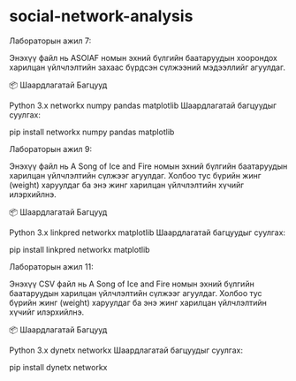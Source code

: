 # social-network-analysis
 
Лабораторын ажил 7:

Энэхүү файл нь ASOIAF номын эхний бүлгийн баатаруудын хоорондох харилцан үйлчлэлтийн захаас бүрдсэн сүлжээний мэдээллийг агуулдаг.

📦 Шаардлагатай Багцууд

Python 3.x
networkx
numpy
pandas
matplotlib
Шаардлагатай багцуудыг суулгах:

pip install networkx numpy pandas matplotlib

Лабораторын ажил 9:

Энэхүү файл нь A Song of Ice and Fire номын эхний бүлгийн баатаруудын харилцан үйлчлэлтийн сүлжээг агуулдаг. Холбоо тус бүрийн жинг (weight) харуулдаг ба энэ жинг харилцан үйлчлэлтийн хүчийг илэрхийлнэ.

📦 Шаардлагатай Багцууд

Python 3.x
linkpred
networkx
matplotlib
Шаардлагатай багцуудыг суулгах:

pip install linkpred networkx matplotlib

Лабораторын ажил 11:

Энэхүү CSV файл нь A Song of Ice and Fire номын эхний бүлгийн баатаруудын харилцан үйлчлэлтийн сүлжээг агуулдаг. Холбоо тус бүрийн жинг (weight) харуулдаг ба энэ жинг харилцан үйлчлэлтийн хүчийг илэрхийлнэ.

📦 Шаардлагатай Багцууд

Python 3.x
dynetx
networkx
Шаардлагатай багцуудыг суулгах:

pip install dynetx networkx
